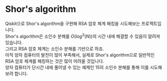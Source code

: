 # Shor's algorithm
Qiskit으로 Shor's algorithm을 구현해 RSA 암호 체계 해킹을 시도해보는 프로젝트입니다.   
Shor's algorithm은 소인수 분해를 $O(log^3(N))$의 시간 내에 해결할 수 있음이 알려져 있습니다.   
그리고 RSA 암호 체계는 소인수 분해를 기반으로 하죠.   
아직 양자 컴퓨터의 발전이 많이 부족해서, 실제로 Shor's algorithm으로 일반적인 RSA 암호 체계를 해킹하는 것은 많이 어려울 것입니다.   
양자 컴퓨터가 단시간 내에 풀어낼 수 있는 예제인 15의 소인수 분해를 통해 이를 시도해보려 합니다.   
